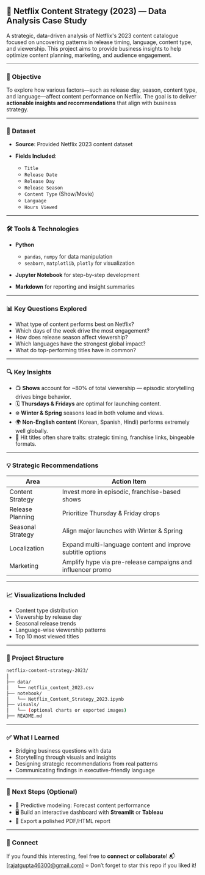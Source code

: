 
## 📘 Netflix Content Strategy (2023) — Data Analysis Case Study

A strategic, data-driven analysis of Netflix's 2023 content catalogue focused on uncovering patterns in release timing, language, content type, and viewership. This project aims to provide business insights to help optimize content planning, marketing, and audience engagement.

---

### 🧠 Objective

To explore how various factors—such as release day, season, content type, and language—affect content performance on Netflix. The goal is to deliver **actionable insights and recommendations** that align with business strategy.

---

### 📁 Dataset

* **Source**: Provided Netflix 2023 content dataset
* **Fields Included**:

  * `Title`
  * `Release Date`
  * `Release Day`
  * `Release Season`
  * `Content Type` (Show/Movie)
  * `Language`
  * `Hours Viewed`

---

### 🛠️ Tools & Technologies

* **Python**

  * `pandas`, `numpy` for data manipulation
  * `seaborn`, `matplotlib`, `plotly` for visualization
* **Jupyter Notebook** for step-by-step development
* **Markdown** for reporting and insight summaries

---

### 📊 Key Questions Explored

* What type of content performs best on Netflix?
* Which days of the week drive the most engagement?
* How does release season affect viewership?
* Which languages have the strongest global impact?
* What do top-performing titles have in common?

---

### 🔍 Key Insights

* 📺 **Shows** account for \~80% of total viewership — episodic storytelling drives binge behavior.
* 🗓️ **Thursdays & Fridays** are optimal for launching content.
* ❄️ **Winter & Spring** seasons lead in both volume and views.
* 🌍 **Non-English content** (Korean, Spanish, Hindi) performs extremely well globally.
* 🌟 Hit titles often share traits: strategic timing, franchise links, bingeable formats.

---

### 💡 Strategic Recommendations

| Area              | Action Item                                                 |
| ----------------- | ----------------------------------------------------------- |
| Content Strategy  | Invest more in episodic, franchise-based shows              |
| Release Planning  | Prioritize Thursday & Friday drops                          |
| Seasonal Strategy | Align major launches with Winter & Spring                   |
| Localization      | Expand multi-language content and improve subtitle options  |
| Marketing         | Amplify hype via pre-release campaigns and influencer promo |

---

### 📈 Visualizations Included

* Content type distribution
* Viewership by release day
* Seasonal release trends
* Language-wise viewership patterns
* Top 10 most viewed titles

---

### 🧾 Project Structure

```bash
netflix-content-strategy-2023/
│
├── data/
│   └── netflix_content_2023.csv
├── notebook/
│   └── Netflix_Content_Strategy_2023.ipynb
├── visuals/
│   └── (optional charts or exported images)
├── README.md

```

---

### ✅ What I Learned

* Bridging business questions with data
* Storytelling through visuals and insights
* Designing strategic recommendations from real patterns
* Communicating findings in executive-friendly language

---

### 📌 Next Steps (Optional)

* 🔮 Predictive modeling: Forecast content performance
* 🖥️ Build an interactive dashboard with **Streamlit** or **Tableau**
* 📄 Export a polished PDF/HTML report

---

### 🤝 Connect

If you found this interesting, feel free to **connect or collaborate**!
📬 \[rajatgupta46300@gmail.com]
⭐ Don’t forget to star this repo if you liked it!

